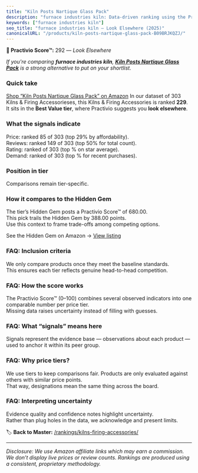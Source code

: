 ```yaml
---
title: "Kiln Posts Nartique Glass Pack"
description: "furnace industries kiln: Data-driven ranking using the Practivio Score™. Positioned by quality, value, demand, findability, momentum."
keywords: ["furnace industries kiln"]
seo_title: "furnace industries kiln — Look Elsewhere (2025)"
canonicalURL: "/products/kiln-posts-nartique-glass-pack-B09BRJKQZJ/"
---
```


**🚫 Practivio Score™:** 292 — _Look Elsewhere_


*If you're comparing **furnace industries kiln**, **[Kiln Posts Nartique Glass Pack](https://www.amazon.com/dp/B09BRJKQZJ?tag=practivio-20)** is a strong alternative to put on your shortlist.*
### Quick take
[Shop “Kiln Posts Nartique Glass Pack” on Amazon](https://www.amazon.com/dp/B09BRJKQZJ?tag=practivio-20)
In our dataset of 303 Kilns & Firing Accessorieses, this Kilns & Firing Accessories is ranked **229**.  
It sits in the **Best Value tier**, where Practivio suggests you **look elsewhere**.

### What the signals indicate
Price: ranked 85 of 303 (top 29% by affordability).  
Reviews: ranked 149 of 303 (top 50% for total count).  
Rating: ranked  of 303 (top % on star average).  
Demand: ranked  of 303 (top % for recent purchases).

### Position in tier
Comparisons remain tier-specific.

### How it compares to the Hidden Gem
The tier’s Hidden Gem posts a Practivio Score™ of 680.00.  
This pick trails the Hidden Gem by 388.00 points.  
Use this context to frame trade-offs among competing options.  

See the Hidden Gem on Amazon → [View listing](https://www.amazon.com/dp/B094D1QSLB?tag=practivio-20)

### FAQ: Inclusion criteria
We only compare products once they meet the baseline standards.  
This ensures each tier reflects genuine head-to-head competition.

### FAQ: How the score works
The Practivio Score™ (0–100) combines several observed indicators into one comparable number per price tier.  
Missing data raises uncertainty instead of filling with guesses.

### FAQ: What “signals” means here
Signals represent the evidence base — observations about each product — used to anchor it within its peer group.

### FAQ: Why price tiers?
We use tiers to keep comparisons fair. Products are only evaluated against others with similar price points.  
That way, designations mean the same thing across the board.

### FAQ: Interpreting uncertainty
Evidence quality and confidence notes highlight uncertainty.  
Rather than plug holes in the data, we acknowledge and present limits.


🏷️ **Back to Master:** [/rankings/kilns-firing-accessories/](/rankings/kilns-firing-accessories/)

---
_Disclosure: We use Amazon affiliate links which may earn a commission. We don’t display live prices or review counts. Rankings are produced using a consistent, proprietary methodology._
